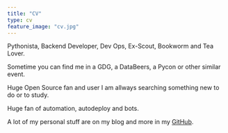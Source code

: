 ```yaml
---
title: "CV"
type: cv
feature_image: "cv.jpg"
---
```


Pythonista, Backend Developer, Dev Ops, Ex-Scout, Bookworm and Tea Lover. 

Sometime you can find me in a GDG, a DataBeers, a Pycon or other similar event.
 
Huge Open Source fan and user I am allways searching something new to do or to study.

Huge fan of automation, autodeploy and bots. 

A lot of my personal stuff are on my blog and more in my [GitHub](https://github.com/fundor333).

